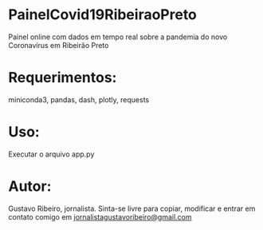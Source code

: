 # PainelCovid19RibeiraoPreto
Painel online com dados em tempo real sobre a pandemia do novo Coronavírus em Ribeirão Preto

# Requerimentos:

miniconda3, pandas, dash, plotly, requests

# Uso:

Executar o arquivo app.py

# Autor:

Gustavo Ribeiro, jornalista. Sinta-se livre para copiar, modificar e entrar em contato comigo em
jornalistagustavoribeiro@gmail.com
